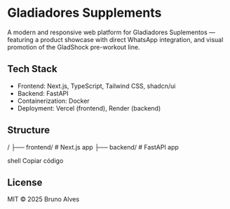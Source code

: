 # Gladiadores Supplements

A modern and responsive web platform for Gladiadores Suplementos — featuring a product showcase with direct WhatsApp integration, and visual promotion of the GladShock pre-workout line.

## Tech Stack

- Frontend: Next.js, TypeScript, Tailwind CSS, shadcn/ui
- Backend: FastAPI
- Containerization: Docker
- Deployment: Vercel (frontend), Render (backend)

## Structure

/
├── frontend/ # Next.js app
├── backend/ # FastAPI app

shell
Copiar código

## License

MIT © 2025 Bruno Alves